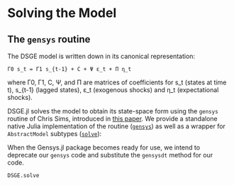 # Solving the Model

## The `gensys` routine

The DSGE model is written down in its canonical representation:

```
Γ0 s_t = Γ1 s_{t-1} + C + Ψ ε_t + Π η_t
```

where Γ0, Γ1, C, Ψ, and Π are matrices of coefficients for s_t (states
at time t), s_{t-1} (lagged states), ε_t (exogenous shocks) and η_t
(expectational shocks).

DSGE.jl solves the model to obtain its state-space form using the
`gensys` routine of Chris Sims, introduced in [this
paper](http://sims.princeton.edu/yftp/gensys/LINRE3A.pdf). We provide
a standalone native Julia implementation of the routine ([`gensys`](@ref)) as
well as a wrapper for `AbstractModel` subtypes ([`solve`](@ref)):

When the Gensys.jl package becomes ready for use, we intend to
deprecate our `gensys` code and substitute the `gensysdt` method for
our code.

```@docs
DSGE.solve
```

